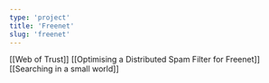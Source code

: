 ```yaml
---
type: 'project'
title: 'Freenet'
slug: 'freenet'
---
```


[[Web of Trust]]
[[Optimising a Distributed Spam Filter for Freenet]]
[[Searching in a small world]]
